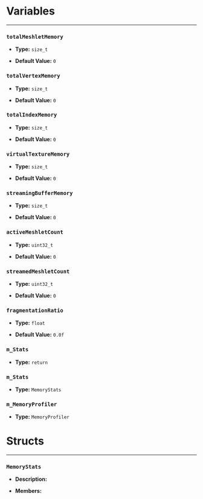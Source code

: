
# Variables
---

### `totalMeshletMemory`

- **Type:** `size_t`

- **Default Value:** `0`



### `totalVertexMemory`

- **Type:** `size_t`

- **Default Value:** `0`



### `totalIndexMemory`

- **Type:** `size_t`

- **Default Value:** `0`



### `virtualTextureMemory`

- **Type:** `size_t`

- **Default Value:** `0`



### `streamingBufferMemory`

- **Type:** `size_t`

- **Default Value:** `0`



### `activeMeshletCount`

- **Type:** `uint32_t`

- **Default Value:** `0`



### `streamedMeshletCount`

- **Type:** `uint32_t`

- **Default Value:** `0`



### `fragmentationRatio`

- **Type:** `float`

- **Default Value:** `0.0f`



### `m_Stats`

- **Type:** `return`



### `m_Stats`

- **Type:** `MemoryStats`



### `m_MemoryProfiler`

- **Type:** `MemoryProfiler`




# Structs
---

### `MemoryStats`

- **Description:** 

- **Members:**


